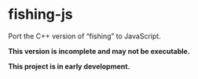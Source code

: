 # fishing-js

Port the C++ version of “fishing” to JavaScript.

**This version is incomplete and may not be executable.**

**This project is in early development.**
